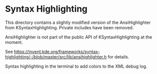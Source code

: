 <!--
SPDX-FileCopyrightText: 2025 Linus Jahn <lnj@kaidan.im>

SPDX-License-Identifier: CC0-1.0
-->

Syntax Highlighting
===================

This directory contains a slightly modified version of the AnsiHighlighter from KSyntaxHighlighting.
Private includes have been removed.

AnsiHighlighter is not part of the public API of KSyntaxHighlighting at the moment.

See <https://invent.kde.org/frameworks/syntax-highlighting/-/blob/master/src/lib/ansihighlighter.h> for details.

Syntax highlighting in the terminal to add colors to the XML debug log.
